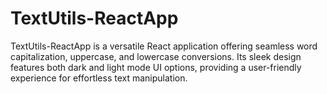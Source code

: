 # TextUtils-ReactApp
 TextUtils-ReactApp is a versatile React application offering seamless word capitalization, uppercase, and lowercase conversions. Its sleek design features both dark and light mode UI options, providing a user-friendly experience for effortless text manipulation.
